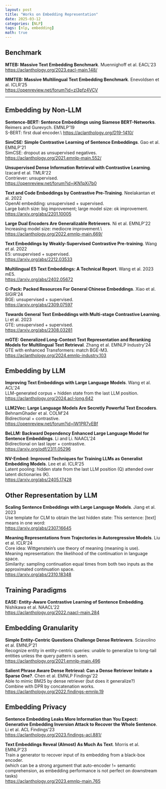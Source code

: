 ```yaml
---
layout: post
title: "Works on Embedding Representation"
date: 2025-03-12
categories: [NLP]
tags: [nlp, embedding]
math: true
---
```


## Benchmark

**MTEB: Massive Text Embedding Benchmark**. Muennighoff et al. EACL'23\
<https://aclanthology.org/2023.eacl-main.148/>

**MMTEB: Massive Multilingual Text Embedding Benchmark**. Enevoldsen et al. ICLR'25\
<https://openreview.net/forum?id=zl3pfz4VCV>

---

## Embedding by Non-LLM

**Sentence-BERT: Sentence Embeddings using Siamese BERT-Networks**. Reimers and Gurevych. EMNLP'19\
S-BERT: first dual encoder.\ 
<https://aclanthology.org/D19-1410/>

**SimCSE: Simple Contrastive Learning of Sentence Embeddings**. Gao et al. EMNLP'21\
SimCSE: dropout as unsupervised negatives.\
<https://aclanthology.org/2021.emnlp-main.552/>

**Unsupervised Dense Information Retrieval with Contrastive Learning**. Izacard et al. TMLR'22\
Contriever: unsupervised.\
<https://openreview.net/forum?id=jKN1pXi7b0>

**Text and Code Embeddings by Contrastive Pre-Training**. Neelakantan et al. 2022\
OpenAI embedding: unsupervised + supervised.\
Large batch size: big improvement; large model size: ok improvement.\
<https://arxiv.org/abs/2201.10005>

**Large Dual Encoders Are Generalizable Retrievers**. Ni et al. EMNLP'22\
Increasing model size: mediocre improvement.\ 
<https://aclanthology.org/2022.emnlp-main.669/>

**Text Embeddings by Weakly-Supervised Contrastive Pre-training**. Wang et al. 2022\
E5: unsupervised + supervised.\
<https://arxiv.org/abs/2212.03533>

**Multilingual E5 Text Embeddings: A Technical Report**. Wang et al. 2023\
mE5.\
<https://arxiv.org/abs/2402.05672>

**C-Pack: Packed Resources For General Chinese Embeddings**. Xiao et al. SIGIR'24\
BGE: unsupervised + supervised.\
<https://arxiv.org/abs/2309.07597>

**Towards General Text Embeddings with Multi-stage Contrastive Learning**. Li et al. 2023\
GTE: unsupervised + supervised.\
<https://arxiv.org/abs/2308.03281>

**mGTE: Generalized Long-Context Text Representation and Reranking Models for Multilingual Text Retrieval**. Zhang et al. EMNLP Industry'24\
GTE with enhanced Transformers: match BGE-M3.\
<https://aclanthology.org/2024.emnlp-industry.103>

## Embedding by LLM

**Improving Text Embeddings with Large Language Models**. Wang et al. ACL'24\
LLM-generated corpus + hidden state from the last LLM position.\
<https://aclanthology.org/2024.acl-long.642>

**LLM2Vec: Large Language Models Are Secretly Powerful Text Encoders**. BehnamGhader et al. COLM'24\
Bidirectional + contrastive.\
<https://openreview.net/forum?id=IW1PR7vEBf>

**BeLLM: Backward Dependency Enhanced Large Language Model for Sentence Embeddings**. Li and Li. NAACL'24\
Bidirectional on last layer + contrastive.\
<https://arxiv.org/pdf/2311.05296>

**NV-Embed: Improved Techniques for Training LLMs as Generalist Embedding Models**. Lee et al. ICLR'25\
Latent pooling: hidden state from the last LLM position (Q) attended over latent dictionaries (K).\
<https://arxiv.org/abs/2405.17428>

## Other Representation by LLM

**Scaling Sentence Embeddings with Large Language Models**. Jiang et al. 2023\
Use template for CLM to obtain the last hidden state: This sentence: \[text\] means in one word:\
<https://arxiv.org/abs/2307.16645>

**Meaning Representations from Trajectories in Autoregressive Models**. Liu et al. ICLR'24\
Core idea: Wittgenstein’s use theory of meaning (meaning is use).\
Meaning representation: the likelihood of the continuation in language space.\
Similarity: sampling continuation equal times from both two inputs as the approximated continuation space.\
<https://arxiv.org/abs/2310.18348>

## Training Paradigms

**EASE: Entity-Aware Contrastive Learning of Sentence Embedding**. Nishikawa et al. NAACL'22\
<https://aclanthology.org/2022.naacl-main.284>

## Embedding Granularity

**Simple Entity-Centric Questions Challenge Dense Retrievers**. Sciavolino et al. EMNLP'21\
Recognize entity in entity-centric queries: unable to generalize to long-tail entities unless the query pattern is seen.\
<https://aclanthology.org/2021.emnlp-main.496>

**Salient Phrase Aware Dense Retrieval: Can a Dense Retriever Imitate a Sparse One?**. Chen et al. EMNLP Findings'22\
Able to mimic BM25 by dense retriever (but does it generalize?)\
Combine with DPR by concatenation works.\
<https://aclanthology.org/2022.findings-emnlp.19>

## Embedding Privacy

**Sentence Embedding Leaks More Information than You Expect: Generative Embedding Inversion Attack to Recover the Whole Sentence**. Li et al. ACL Findings'23\
<https://aclanthology.org/2023.findings-acl.881/>

**Text Embeddings Reveal (Almost) As Much As Text**. Morris et al. EMNLP'23\
Train a generator to recover input of its embedding from a black-box encoder.\
(which can be a strong argument that auto-encoder != semantic comprehension, as embedding performance is not perfect on downstream tasks)\
<https://aclanthology.org/2023.emnlp-main.765>
